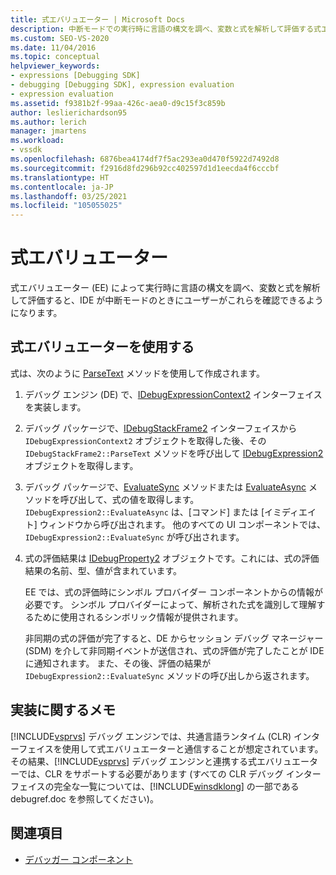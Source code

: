```yaml
---
title: 式エバリュエーター | Microsoft Docs
description: 中断モードでの実行時に言語の構文を調べ、変数と式を解析して評価する式エバリュエーターについて説明します。
ms.custom: SEO-VS-2020
ms.date: 11/04/2016
ms.topic: conceptual
helpviewer_keywords:
- expressions [Debugging SDK]
- debugging [Debugging SDK], expression evaluation
- expression evaluation
ms.assetid: f9381b2f-99aa-426c-aea0-d9c15f3c859b
author: leslierichardson95
ms.author: lerich
manager: jmartens
ms.workload:
- vssdk
ms.openlocfilehash: 6876bea4174df7f5ac293ea0d470f5922d7492d8
ms.sourcegitcommit: f2916d8fd296b92cc402597d1d1eecda4f6cccbf
ms.translationtype: HT
ms.contentlocale: ja-JP
ms.lasthandoff: 03/25/2021
ms.locfileid: "105055025"
---
```

# <a name="expression-evaluator"></a>式エバリュエーター
式エバリュエーター (EE) によって実行時に言語の構文を調べ、変数と式を解析して評価すると、IDE が中断モードのときにユーザーがこれらを確認できるようになります。

## <a name="use-expression-evaluators"></a>式エバリュエーターを使用する
 式は、次のように [ParseText](../../extensibility/debugger/reference/idebugexpressioncontext2-parsetext.md) メソッドを使用して作成されます。

1. デバッグ エンジン (DE) で、[IDebugExpressionContext2](../../extensibility/debugger/reference/idebugexpressioncontext2.md) インターフェイスを実装します。

2. デバッグ パッケージで、[IDebugStackFrame2](../../extensibility/debugger/reference/idebugstackframe2.md) インターフェイスから `IDebugExpressionContext2` オブジェクトを取得した後、その `IDebugStackFrame2::ParseText` メソッドを呼び出して [IDebugExpression2](../../extensibility/debugger/reference/idebugexpression2.md) オブジェクトを取得します。

3. デバッグ パッケージで、[EvaluateSync](../../extensibility/debugger/reference/idebugexpression2-evaluatesync.md) メソッドまたは [EvaluateAsync](../../extensibility/debugger/reference/idebugexpression2-evaluateasync.md) メソッドを呼び出して、式の値を取得します。 `IDebugExpression2::EvaluateAsync` は、[コマンド] または [イミディエイト] ウィンドウから呼び出されます。 他のすべての UI コンポーネントでは、`IDebugExpression2::EvaluateSync` が呼び出されます。

4. 式の評価結果は [IDebugProperty2](../../extensibility/debugger/reference/idebugproperty2.md) オブジェクトです。これには、式の評価結果の名前、型、値が含まれています。

   EE では、式の評価時にシンボル プロバイダー コンポーネントからの情報が必要です。 シンボル プロバイダーによって、解析された式を識別して理解するために使用されるシンボリック情報が提供されます。

   非同期の式の評価が完了すると、DE からセッション デバッグ マネージャー (SDM) を介して非同期イベントが送信され、式の評価が完了したことが IDE に通知されます。 また、その後、評価の結果が `IDebugExpression2::EvaluateSync` メソッドの呼び出しから返されます。

## <a name="implementation-notes"></a>実装に関するメモ
 [!INCLUDE[vsprvs](../../code-quality/includes/vsprvs_md.md)] デバッグ エンジンでは、共通言語ランタイム (CLR) インターフェイスを使用して式エバリュエーターと通信することが想定されています。 その結果、[!INCLUDE[vsprvs](../../code-quality/includes/vsprvs_md.md)] デバッグ エンジンと連携する式エバリュエーターでは、CLR をサポートする必要があります (すべての CLR デバッグ インターフェイスの完全な一覧については、[!INCLUDE[winsdklong](../../deployment/includes/winsdklong_md.md)] の一部である debugref.doc を参照してください)。

## <a name="see-also"></a>関連項目
- [デバッガー コンポーネント](../../extensibility/debugger/debugger-components.md)
